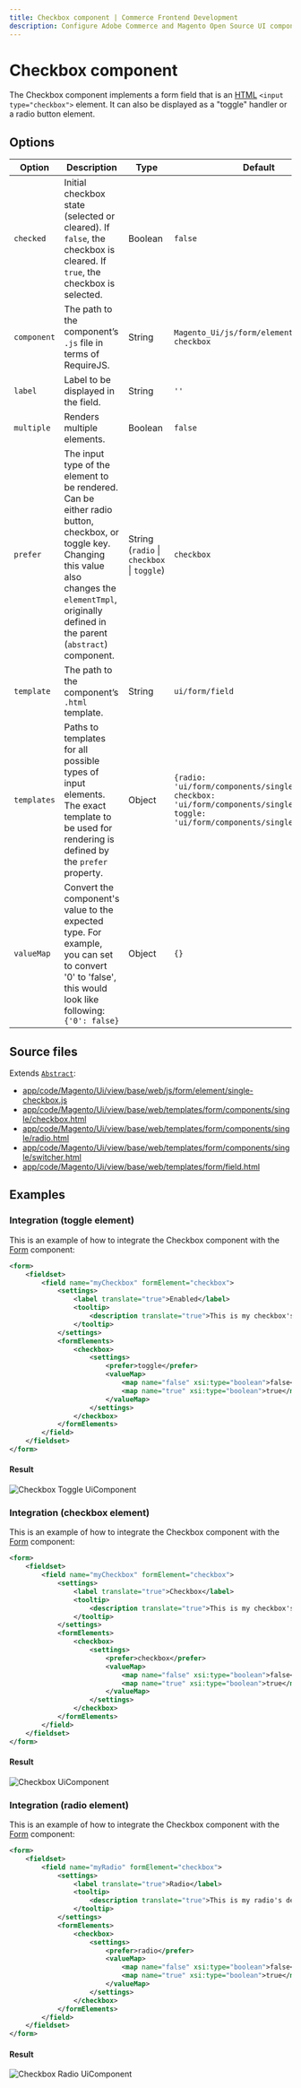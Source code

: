 ```yaml
---
title: Checkbox component | Commerce Frontend Development
description: Configure Adobe Commerce and Magento Open Source UI components and integrate them with other components.
---
```


# Checkbox component

The Checkbox component implements a form field that is an [HTML](https://glossary.magento.com/html) `<input type="checkbox">` element. It can also be displayed as a "toggle" handler or a radio button element.

## Options

| Option | Description | Type | Default |
| --- | --- | --- | --- |
| `checked` | Initial checkbox state (selected or cleared). If `false`, the checkbox is cleared. If `true`, the checkbox is selected. | Boolean | `false` |
| `component` | The path to the component’s `.js` file in terms of RequireJS. | String | `Magento_Ui/js/form/element/single-checkbox` |
| `label` | Label to be displayed in the field. | String | `''` |
| `multiple` | Renders multiple elements. | Boolean | `false` |
| `prefer` | The input type of the element to be rendered. Can be either radio button, checkbox, or toggle key. Changing this value also changes the `elementTmpl`, originally defined in the parent (`abstract`) component. | String (`radio` \| `checkbox` \| `toggle`) | `checkbox` |
| `template` | The path to the component’s `.html` template. | String | `ui/form/field` |
| `templates` | Paths to templates for all possible types of input elements. The exact template to be used for rendering is defined by the `prefer` property. | Object | `{radio: 'ui/form/components/single/radio', checkbox: 'ui/form/components/single/checkbox', toggle: 'ui/form/components/single/switcher'}` |
| `valueMap` | Convert the component's value to the expected type. For example, you can set to convert '0' to 'false', this would look like following: <br />`{'0': false}` | Object | `{}` |

## Source files

Extends [`Abstract`](https://github.com/magento/magento2/blob/2.4/app/code/Magento/Ui/view/base/web/js/form/element/abstract.js):

-  [app/code/Magento/Ui/view/base/web/js/form/element/single-checkbox.js](https://github.com/magento/magento2/blob/2.4/app/code/Magento/Ui/view/base/web/js/form/element/single-checkbox.js)
-  [app/code/Magento/Ui/view/base/web/templates/form/components/single/checkbox.html](https://github.com/magento/magento2/blob/2.4/app/code/Magento/Ui/view/base/web/templates/form/components/single/checkbox.html)
-  [app/code/Magento/Ui/view/base/web/templates/form/components/single/radio.html](https://github.com/magento/magento2/blob/2.4/app/code/Magento/Ui/view/base/web/templates/form/components/single/radio.html)
-  [app/code/Magento/Ui/view/base/web/templates/form/components/single/switcher.html](https://github.com/magento/magento2/blob/2.4/app/code/Magento/Ui/view/base/web/templates/form/components/single/switcher.html)
-  [app/code/Magento/Ui/view/base/web/templates/form/field.html](https://github.com/magento/magento2/blob/2.4/app/code/Magento/Ui/view/base/web/templates/form/field.html)

## Examples

### Integration (toggle element)

This is an example of how to integrate the Checkbox component with the [Form](form.md) component:

```xml
<form>
    <fieldset>
        <field name="myCheckbox" formElement="checkbox">
            <settings>
                <label translate="true">Enabled</label>
                <tooltip>
                    <description translate="true">This is my checkbox's description</description>
                </tooltip>
            </settings>
            <formElements>
                <checkbox>
                    <settings>
                        <prefer>toggle</prefer>
                        <valueMap>
                            <map name="false" xsi:type="boolean">false</map>
                            <map name="true" xsi:type="boolean">true</map>
                        </valueMap>
                    </settings>
                </checkbox>
            </formElements>
        </field>
    </fieldset>
</form>
```

#### Result

![Checkbox Toggle UiComponent](../../_images/ui-components/checkbox-component-result.png)

### Integration (checkbox element)

This is an example of how to integrate the Checkbox component with the [Form](form.md) component:

```xml
<form>
    <fieldset>
        <field name="myCheckbox" formElement="checkbox">
            <settings>
                <label translate="true">Checkbox</label>
                <tooltip>
                    <description translate="true">This is my checkbox's description</description>
                </tooltip>
            </settings>
            <formElements>
                <checkbox>
                    <settings>
                        <prefer>checkbox</prefer>
                        <valueMap>
                            <map name="false" xsi:type="boolean">false</map>
                            <map name="true" xsi:type="boolean">true</map>
                        </valueMap>
                    </settings>
                </checkbox>
            </formElements>
        </field>
    </fieldset>
</form>
```

#### Result

![Checkbox UiComponent](../../_images/ui-components/ui-checkbox-result.png)

### Integration (radio element)

This is an example of how to integrate the Checkbox component with the [Form](form.md) component:

```xml
<form>
    <fieldset>
        <field name="myRadio" formElement="checkbox">
            <settings>
                <label translate="true">Radio</label>
                <tooltip>
                    <description translate="true">This is my radio's description</description>
                </tooltip>
            </settings>
            <formElements>
                <checkbox>
                    <settings>
                        <prefer>radio</prefer>
                        <valueMap>
                            <map name="false" xsi:type="boolean">false</map>
                            <map name="true" xsi:type="boolean">true</map>
                        </valueMap>
                    </settings>
                </checkbox>
            </formElements>
        </field>
    </fieldset>
</form>
```

#### Result

![Checkbox Radio UiComponent](../../_images/ui-components/ui-radio-result.png)
